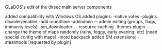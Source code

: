 GLaDOS's edit of the dirsec main server components

added compatibility with Windows OS
added plugins:
	-native votes
	-plugins disabler/enabler
	-add roundtime
	-addadmin -- admin editing (groups, flags, immunity levels)
	-sm_downloader -- resource caching
	-themes plugin -- change the theme of maps randomly (rainy, foggy, early evening, etc) [need special config with maps]
	-motd backpack
added SM extensions:
	-steamtools [requested by plugin]
